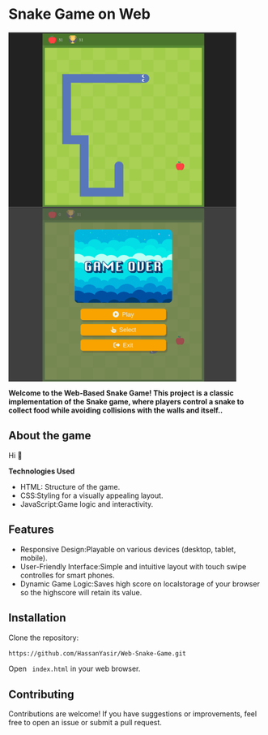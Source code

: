# Snake Game on Web
<span>
<img src='https://raw.githubusercontent.com/HassanYasir/Web-Snake-Game/refs/heads/main/img/Readme%20content/Game_preview.png' alt='game-view' width='450'  align='center'/>
<img src='https://raw.githubusercontent.com/HassanYasir/Web-Snake-Game/refs/heads/main/img/Readme%20content/Game_ending.png' alt='game-view' width='450'  align='center'/>
</span>



**Welcome to the Web-Based Snake Game! This project is a classic implementation of the Snake game, where players control a snake to collect food while avoiding collisions with the walls and itself..**

## About the game

Hi 👋  

__Technologies Used__

* HTML: Structure of the game.
* CSS:Styling for a visually appealing layout.
* JavaScript:Game logic and interactivity.


## Features

* Responsive Design:Playable on various devices (desktop, tablet, mobile).
* User-Friendly Interface:Simple and intuitive layout with touch swipe controlles for smart phones.
* Dynamic Game Logic:Saves high score on localstorage of your browser so the highscore will retain its value.

## Installation

Clone the repository:

```bash
https://github.com/HassanYasir/Web-Snake-Game.git
```

Open  ` index.html` in your web browser.

## Contributing

Contributions are welcome! If you have suggestions or improvements, feel free to open an issue or submit a pull request.

